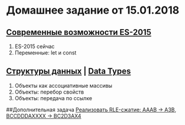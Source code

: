# Домашнее задание от 15.01.2018

## [Современные возможности ES-2015](https://learn.javascript.ru/es-modern)
1. ES-2015 сейчас
2. Переменные: let и const

## [Структуры данных](https://learn.javascript.ru/data-structures) | [Data Types](http://javascript.info/data-types)
1. Объекты как ассоциативные массивы
2. Объекты: перебор свойств
3. Объекты: передача по ссылке

##Дополнительная задача
[Реализовать RLE-сжатие: AAAB -> A3B, BCCDDDAXXXX -> BC2D3AX4](http://artsiom.mezin.eu/playground/#-KwMMgW3AGFKnVBpq4tK)
